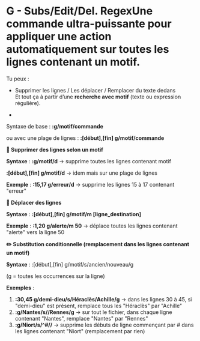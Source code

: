 # G - Subs/Edit/Del. RegexUne commande ultra-puissante pour **appliquer une action automatiquement** sur **toutes les lignes contenant un motif**.

Tu peux :

- Supprimer les lignes / Les déplacer / Remplacer du texte dedans  
  Et tout ça à partir d’une **recherche avec motif** (texte ou expression régulière).

- 

Syntaxe de base : **:g/motif/commande**

ou avec une plage de lignes : **:[début],[fin] g/motif/commande**



**🧹 Supprimer des lignes selon un motif**

**Syntaxe** : **:g/motif/d** → supprime toutes les lignes contenant motif

**:[début],[fin] g/motif/d** → idem mais sur une plage de lignes

**Exemple** : **:15,17 g/erreur/d** → supprime les lignes 15 à 17 contenant "erreur"



**🚚 Déplacer des lignes**

**Syntaxe** : **:[début],[fin] g/motif/m [ligne_destination]**

**Exemple** : **:1,20 g/alerte/m 50** → déplace toutes les lignes contenant "alerte" vers la ligne 50



**✏️ Substitution conditionnelle (remplacement dans les lignes contenant un motif)**

**Syntaxe** : :[début],[fin] g/motif/s/ancien/nouveau/g

(g = toutes les occurrences sur la ligne)

**Exemples** :

1.  **:30,45 g/demi-dieu/s/Héraclès/Achille/g** → dans les lignes 30 à 45, si "demi-dieu" est présent, remplace tous les "Héraclès" par "Achille"
2.  **:g/Nantes/s//Rennes/g** → sur tout le fichier, dans chaque ligne contenant "Nantes", remplace "Nantes" par "Rennes"
3.  **:g/Niort/s/^#//** → supprime les débuts de ligne commençant par # dans les lignes contenant "Niort" (remplacement par rien)
